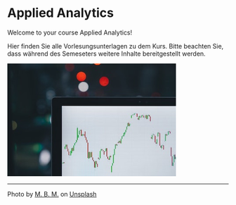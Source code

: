 # Applied Analytics

Welcome to your course Applied Analytics! 

Hier finden Sie alle Vorlesungsunterlagen zu dem Kurs. Bitte beachten Sie, dass während des Semeseters weitere Inhalte bereitgestellt werden.

![](img/img.jpg)


---

Photo by <a href="https://unsplash.com/@m_b_m?utm_source=unsplash&utm_medium=referral&utm_content=creditCopyText">M. B. M.</a> on <a href="https://unsplash.com/s/photos/analytics?utm_source=unsplash&utm_medium=referral&utm_content=creditCopyText">Unsplash</a>
  